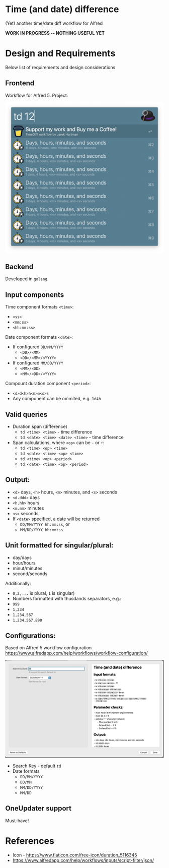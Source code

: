 # Time (and date) difference
(Yet) another time/date diff workflow for Alfred

**WORK IN PROGRESS -- NOTHING USEFUL YET**

# Design and Requirements

Below list of requirements and design considerations

## Frontend

Workflow for Alfred 5. Project:

![alt text](img/Project.png)

## Backend

Developed in `golang`.

## Input components

Time component formats `<time>`:
 - `<ss>`
 - `<mm:ss>`
 - `<hh:mm:ss>`

Date component formats `<date>`:
 - If configured `DD/MM/YYYY`
     - `<DD>/<MM>`
     - `<DD>/<MM>/<YYYY>`
 - If configured `MM/DD/YYYY`
     - `<MM>/<DD>`
     - `<MM>/<DD>/<YYYY>`

Compount duration component `<period>`:
 - `<d>d<h>h<m>m<s>s`
 - Any component can be ommited, e.g. `1d4h`

## Valid queries
- Duration span (difference)
    - `td <time> <time>` - time difference
    - `td <date> <time> <date> <time>` - time difference
- Span calculations, where `<op>` can be `-` or `+`:
    - `td <time> <op> <time>`
    - `td <date> <time> <op> <time>`
    - `td <time> <op> <period>`
    - `td <date> <time> <op> <period>`



## Output:
- `<d>` days, `<h>` hours, `<m>` minutes, and `<s>` seconds
- `<d.ddd>` days
- `<h.hh>` hours
- `<m.mm>` minutes
- `<s>` seconds
- If `<date>` specified, a date will be returned
    - `DD/MM/YYYY hh:mm:ss`, or
    - `MM/DD/YYYY hh:mm:ss`

## Unit formatted for singular/plural:
- day/days
- hour/hours
- minut/minutes
- second/seconds

Additionally:
- `0,2,...` is plural, `1` is singular)
- Numbers formatted with thusdands separators, e.g.:
- `999`
- `1,234`
- `1,234,567`
- `1,234,567.890`

## Configurations:

Based on Alfred 5 workflow configuration https://www.alfredapp.com/help/workflows/workflow-configuration/


![alt text](img/Configuration.png)

- Search Key - default `td`
- Date formats
    - `DD/MM/YYYY`
    - `DD/MM`
    - `MM/DD/YYYY`
    - `MM/DD`

## OneUpdater support

Must-have!

# References
* Icon - https://www.flaticon.com/free-icon/duration_5116345
* https://www.alfredapp.com/help/workflows/inputs/script-filter/json/
